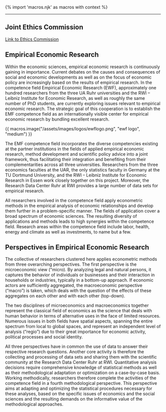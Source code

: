 {% import 'macros.njk' as macros with context %}

***
## Joint Ethics Commission
[Link to Ethics Commission](/en/research/index#Ethics_Commission)


## Empirical Economic Research
Within the economic sciences, empirical economic research is continuously gaining in importance. Current debates on the causes and consequences of social and economic developments as well as on the focus of economic policy are increasingly based on the results of empirical research. In the competence field Empirical Economic Research (EWF), approximately one hundred researchers from the three UA Ruhr universities and the RWI – Leibniz Institute for Economic Research, as well as roughly the same number of PhD students, are currently exploring issues relevant to empirical economic research. The strategic goal of this cooperation is to establish the EMF competence field as an internationally visible center for empirical economic research by bundling excellent research.

{{ macros.image("/assets/images/logos/ewflogo.png", "ewf logo", "medium") }}

The EMF competence field incorporates the diverse competencies existing at the partner institutions in the fields of applied empirical economic research, method development and scientific policy advice into a joint framework, thus facilitating their integration and benefiting from their complementarities across all three universities. Researchers from the three economics faculties at the UAR, the only statistics faculty in Germany at the TU Dortmund University, and the RWI – Leibniz Institute for Economic Research in Essen work closely together on this project. Moreover, the Research Data Center Ruhr at RWI provides a large number of data sets for empirical research.

All researchers involved in the competence field apply econometric methods in the empirical analysis of economic relationships and develop them further in a problem-specific manner. The fields of application cover a broad spectrum of economic sciences. The resulting diversity of applications and methods leads to high synergies within the competence field. Research areas within the competence field include labor, health, energy and climate as well as investments, to name but a few.

## Perspectives in Empirical Economic Research
The collective of researchers clustered here applies econometric methods from three overarching perspectives. The first perspective is the microeconomic view (“micro). By analyzing legal and natural persons, it captures the behavior of individuals or businesses and their interaction in households or industries, typically in a bottom-up approach. If economic actors are sufficiently aggregated, the macroeconomic perspective (“macro”) is taken, which deals with the question of the effects of these aggregates on each other and with each other (top-down).

The two disciplines of microeconomics and macroeconomics together represent the classical field of economics as the science that deals with human behavior in terms of alternative uses in the face of limited resources. Numerous issues in both fields have spatial aspects, spanning the entire spectrum from local to global spaces, and represent an independent level of analysis (“regio”) due to their great importance for economic activity, political processes and social identity.

All three perspectives have in common the use of data to answer their respective research questions. Another core activity is therefore the collecting and processing of data sets and sharing them with the scientific community at the Research Data Center Ruhr at RWI. Quantitative analysis decisions require comprehensive knowledge of statistical methods as well as their methodological adaptation or optimization on a case-by-case basis. Working methodically, researchers therefore complete the activities of the competence field in a fourth methodological perspective. This perspective aims at adapting and optimizing the statistical procedures necessary for these analyses, based on the specific issues of economics and the social sciences and the resulting demands on the informative value of the methodological approaches.


